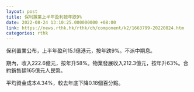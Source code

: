 ```yaml
---
layout: post
title: 保利置業上半年盈利按年跌9%
date: 2022-08-24 13:10:25.000000000 +08:00
link: https://news.rthk.hk/rthk/ch/component/k2/1663799-20220824.htm
categories: rthk
---
```


保利置業公布，上半年盈利15.1億港元，按年跌9%。不派中期息。

期內，收入222.6億元，按年升58%。物業發展收入212.3億元，按年升63%。合約銷售額165億元人民幣。

平均資金成本4.34%，較去年底下降0.18個百分點。
